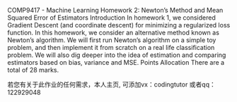 COMP9417 - Machine Learning
Homework 2: Newton’s Method and Mean Squared Error of
Estimators
Introduction In homework 1, we considered Gradient Descent (and coordinate descent) for minimizing a
regularized loss function. In this homework, we consider an alternative method known as Newton’s algorithm.
We will first run Newton’s algorithm on a simple toy problem, and then implement it from scratch
on a real life classification problem. We will also dig deeper into the idea of estimation and comparing
estimators based on bias, variance and MSE.
Points Allocation There are a total of 28 marks.


若您有关于此作业的任何需求，本人主页, 可添加vx：codingtutor 或者qq：122929048